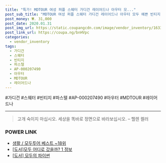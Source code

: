 ```yaml
--- 
title: "특가! MDTOUR 여성 퍼플 스웨터 가디건 레이어드나 아우터 모..." 
post_sub_title: "MDTOUR 여성 퍼플 스웨터 가디건 레이어드나 아우터 모두 예쁜 빈티지 파스텔 AP-000207490" 
post_money: ₩. 31,000 
post_date: 2020.01.31 
post_img_url: https://static.coupangcdn.com/image/vendor_inventory/1633/24fbf691949e615d9ba316b34c67981c85499d2a2dfee56d5ba1d93f23d6.jpg 
post_link_url: https://coupa.ng/bnHVpc 
categories: 
  - vendor_inventory 
tags: 
  - 가디건 
  - 스웨터 
  - 빈티지 
  - 파스텔 
  - AP-000207490 
  - 아우터 
  - MDTOUR 
  - 레이어드나 
--- 
```

  #가디건 #스웨터 #빈티지 #파스텔 #AP-000207490 #아우터 #MDTOUR #레이어드나 
<hr> 

> 고개 숙이지 마십시오. 세상을 똑바로 정면으로 바라보십시오. – 헬렌 켈러 


### POWER LINK

* <a href="https://blog.naver.com/santokki14/221791194359" target="_blank">생활 / 모두투어 베스트 ~18위</a>
* <a href="https://blog.naver.com/santokki14/221769529483" target="_blank">[도서]모두 어디로 갔을까? 1 정보</a>
* <a href="https://blog.naver.com/fasyy4321/221782923378" target="_blank">[도서] 모두의 파이썬</a>
